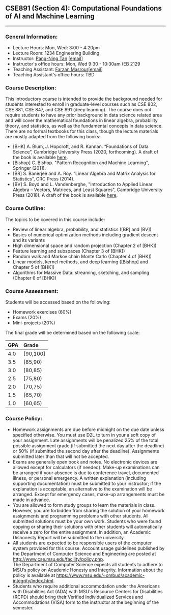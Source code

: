 ## CSE891 (Section 4): Computational Foundations of AI and Machine Learning
---

### General Information:

- Lecture Hours: Mon, Wed: 3:00 - 4:20pm
- Lecture Room: 1234 Engineering Building
- Instructor: [Pang-Ning Tan](http://www.cse.msu.edu/~ptan) [[email](mailto:ptan@msu.edu)]
- Instructor's office hours: Mon, Wed 9:30 - 10:30am (EB 2129
- Teaching Assistant: [Farzan Masrour](http://www.cse.msu.edu/~masrours)[[email](mailto:masrours@msu.edu)]
- Teaching Assistant's office hours: TBD

### Course Description: 
This introductory course is intended to provide the background needed for students interested to enroll in graduate-level courses such as CSE 802, CSE 881, CSE 847, and CSE 891 (deep learning). The course does not require students to have any prior background in data science related area and will cover the mathematical foundations in linear algebra, probability theory, and statistics, as well as the fundamental concepts in data science. There are no formal textbooks for this class, though the lecture materials are mostly adapted from the following books:
- [BHK] A. Blum, J. Hopcroft, and R. Kannan. “Foundations of Data Science”, Cambridge University Press (2020, forthcoming). A draft of the book is available [here](https://www.cs.cornell.edu/jeh/book.pdf).
- [Bishop] C. Bishop. "Pattern Recognition and Machine Learning", Springer (2011). 
- [BR] S. Banerjee and A. Roy. “Linear Algebra and Matrix Analysis for Statistics”, CRC Press (2014).
- [BV] S. Boyd and L. Vandenberghe, "Introduction to Applied Linear Algebra – Vectors, Matrices, and Least Squares", Cambridge University Press (2018). A draft of the book is available [here](http://vmls-book.stanford.edu/).

### Course Outline: 
The topics to be covered in this course include:
- Review of linear algebra, probability, and statistics ([BR] and [BV])
- Basics of numerical optimization methods including gradient descent and its variants
- High dimensional space and random projection (Chapter 2 of [BHK])
- Feature learning and subspaces (Chapter 3 of [BHK])
- Random walk and Markov chain Monte Carlo (Chapter 4 of [BHK])
- Linear models, kernel methods, and deep learning ([Bishop] and Chapter 5 of [BHK])
- Algorithms for Massive Data: streaming, sketching, and sampling (Chapter 6 of [BHK])

### Course Assessment:
Students will be accessed based on the following:
- Homework exercises (60%)
- Exams (20%)
- Mini-projects (20%)

The final grade will be determined based on the following scale:

| GPA |   Grade  |
|-----|:---------|
| 4.0 | [90,100] |
| 3.5 | [85,90)  |
| 3.0 | [80,85)  |
| 2.5 | [75,80)  |
| 2.0 | [70,75)  |
| 1.5 | [65,70)  |
| 1.0 | [60,65)  |

### Course Policy:

- Homework assignments are due before midnight on the due date unless specified otherwise.  You must use D2L to turn in your a soft copy of your assignment. Late assignments will be penalized 25% of the total possible assignment grade (if submitted the next day after the deadline) or 50% (if submitted the second day after the deadline). Assignments submitted later than that will not be accepted.
- Exams are generally open book and notes. No electronic devices are allowed except for calculators (if needed). Make-up examinations can be arranged if your absence is due to conference travel, documented illness, or personal emergency. A written explanation (including supporting documentation) must be submitted to your instructor; if the explanation is acceptable, an alternative to the examination will be arranged. Except for emergency cases, make-up arrangements must be made in advance. 
- You are allowed to form study groups to learn the materials in class. However, you are forbidden from sharing the solution of your homework assignments and programming problems with other students. All submitted solutions must be your own work. Students who were found copying or sharing their solutions with other students will automatically receive a zero for the entire assignment. In addition, an Academic Dishonesty Report will be submitted to the university.
- All students are expected to be responsible users of the computer system provided for this course. Account usage guidelines published by the Department of Computer Science and Engineering are posted at http://www.cse.msu.edu/facility/policy.php.  
The Department of Computer Science expects all students to adhere to MSU’s policy on Academic Honesty and Integrity. Information about the policy is available at https://www.msu.edu/~ombud/academic-integrity/index.html.  
- Students who require additional accommodation under the Americans with Disabilities Act (ADA) with MSU's Resource Centers for Disabilities (RCPD) should bring their Verified Individualized Services and Accommodations (VISA) form to the instructor at the beginning of the semester.
